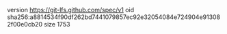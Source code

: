 version https://git-lfs.github.com/spec/v1
oid sha256:a8814534f90df262bd7441079857ec92e32054084e724904e913082f00e0cb20
size 1753
